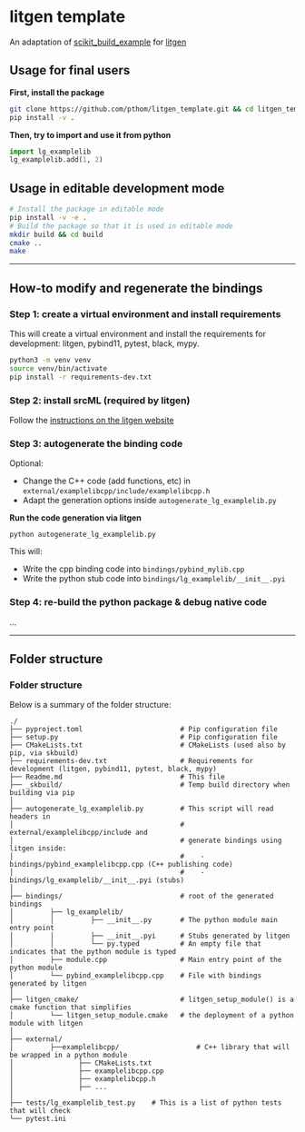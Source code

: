 # litgen template

An adaptation of [scikit_build_example](https://github.com/pybind/scikit_build_example) for [litgen](https://github.com/pthom/litgen)

## Usage for final users

__First, install the package__
```bash
git clone https://github.com/pthom/litgen_template.git && cd litgen_template
pip install -v .
```

__Then, try to import and use it from python__
```python
import lg_examplelib
lg_examplelib.add(1, 2)
```


## Usage in editable development mode

```bash
# Install the package in editable mode
pip install -v -e .
# Build the package so that it is used in editable mode
mkdir build && cd build 
cmake ..
make
```

----------------

## How-to modify and regenerate the bindings

### Step 1: create a virtual environment and install requirements

This will create a virtual environment and install the requirements for development: litgen, pybind11, pytest, black, mypy.

```bash
python3 -m venv venv
source venv/bin/activate
pip install -r requirements-dev.txt
```

### Step 2: install srcML (required by litgen)

Follow the [instructions on the litgen website](https://pthom.github.io/litgen/litgen_book/01_05_10_install.html) 

### Step 3: autogenerate the binding code

Optional: 
- Change the C++ code (add functions, etc) in `external/examplelibcpp/include/examplelibcpp.h`
- Adapt the generation options inside `autogenerate_lg_examplelib.py`

__Run the code generation via litgen__
```
python autogenerate_lg_examplelib.py
```

This will:
* Write the cpp binding code into `bindings/pybind_mylib.cpp`
* Write the python stub code into `bindings/lg_examplelib/__init__.pyi`

### Step 4: re-build the python package & debug native code

...




----------------

## Folder structure

### Folder structure

Below is a summary of the folder structure:

```
./
├── pyproject.toml                        # Pip configuration file
├── setup.py                              # Pip configuration file
├── CMakeLists.txt                        # CMakeLists (used also by pip, via skbuild)
├── requirements-dev.txt                  # Requirements for development (litgen, pybind11, pytest, black, mypy)
├── Readme.md                             # This file
├── _skbuild/                             # Temp build directory when building via pip
│
├── autogenerate_lg_examplelib.py         # This script will read headers in 
│                                         # external/examplelibcpp/include and
│                                         # generate bindings using litgen inside:
│                                         #    - bindings/pybind_examplelibcpp.cpp (C++ publishing code)
│                                         #    - bindings/lg_examplelib/__init__.pyi (stubs)
│
├── bindings/                             # root of the generated bindings
│         ├── lg_examplelib/
│         │         ├── __init__.py       # The python module main entry point
│         │         ├── __init__.pyi      # Stubs generated by litgen
│         │         └── py.typed          # An empty file that indicates that the python module is typed
│         ├── module.cpp                  # Main entry point of the python module
│         └── pybind_examplelibcpp.cpp    # File with bindings generated by litgen
│
├── litgen_cmake/                         # litgen_setup_module() is a cmake function that simplifies
│         └── litgen_setup_module.cmake   # the deployment of a python module with litgen
│         
├── external/
│         ├──examplelibcpp/                   # C++ library that will be wrapped in a python module
│                ├── CMakeLists.txt
│                ├── examplelibcpp.cpp
│                ├── examplelibcpp.h
│                ├── ...
│                
├── tests/lg_examplelib_test.py    # This is a list of python tests that will check
└── pytest.ini
```
